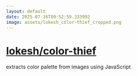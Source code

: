 ```yaml
---
layout: default
date: 2025-07-16T09:52:59.333992
image: assets/lokesh_color-thief_cropped.png
---
```


# [lokesh/color-thief](https://github.com/lokesh/color-thief)

extracts color palette from images using JavaScript
